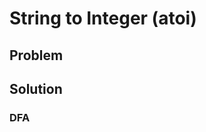 # String to Integer (atoi)

## Problem

[](desc.md ':include')

## Solution

### DFA

[](dfa.cpp ':include :type=code cpp')